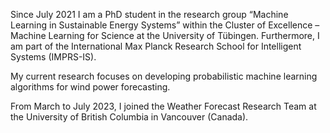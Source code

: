 Since July 2021 I am a PhD student in the research group “Machine Learning in Sustainable Energy Systems” within the Cluster of Excellence – Machine Learning for Science at the University of Tübingen. Furthermore, I am part of the International Max Planck Research School for Intelligent Systems (IMPRS-IS).

My current research focuses on developing probabilistic machine learning algorithms for wind power forecasting.

From March to July 2023, I joined the Weather Forecast Research Team at the University of British Columbia in Vancouver (Canada).
